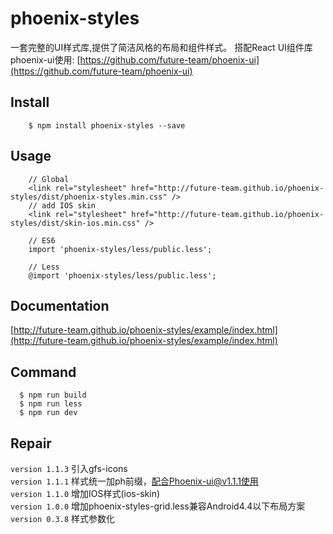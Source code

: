 # phoenix-styles
一套完整的UI样式库,提供了简洁风格的布局和组件样式。
搭配React UI组件库phoenix-ui使用: [https://github.com/future-team/phoenix-ui](https://github.com/future-team/phoenix-ui)

## Install
```
    $ npm install phoenix-styles --save
```

## Usage

```
    // Global
    <link rel="stylesheet" href="http://future-team.github.io/phoenix-styles/dist/phoenix-styles.min.css" />
    // add IOS skin
    <link rel="stylesheet" href="http://future-team.github.io/phoenix-styles/dist/skin-ios.min.css" />

    // ES6
    import 'phoenix-styles/less/public.less';

    // Less
    @import 'phoenix-styles/less/public.less';
```

## Documentation

[http://future-team.github.io/phoenix-styles/example/index.html](http://future-team.github.io/phoenix-styles/example/index.html)

## Command

```
  $ npm run build
  $ npm run less 
  $ npm run dev
```

## Repair

`version 1.1.3` 引入gfs-icons <br/>
`version 1.1.1` 样式统一加ph前缀，配合Phoenix-ui@v1.1.1使用 <br/>
`version 1.1.0` 增加IOS样式(ios-skin) <br/>
`version 1.0.0` 增加phoenix-styles-grid.less兼容Android4.4以下布局方案 <br/>
`version 0.3.8` 样式参数化 <br/>